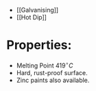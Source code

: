 - [[Galvanising]]
- [[Hot Dip]]

# Properties:
 - Melting Point $419^{\circ}C$
 - Hard, rust-proof surface.
 - Zinc paints also available.